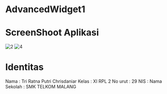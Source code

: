 # AdvancedWidget1

# ScreenShoot Aplikasi 
![2](https://cloud.githubusercontent.com/assets/22118129/18814707/9e7230a4-8345-11e6-9bcb-1a1d398ecc6e.JPG)
![4](https://cloud.githubusercontent.com/assets/22118129/18814708/9e769b44-8345-11e6-8d15-9e4b095144ec.JPG)

# Identitas 
Nama    : Tri Ratna Putri Chrisdaniar
Kelas   : XI RPL 2
No urut : 29
NIS     : 
Nama Sekolah : SMK TELKOM MALANG
